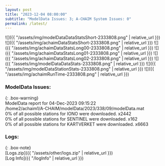 ```yaml
---
layout: post
title: "2023-12-04 08:00:00"
subtitle: "ModelData Issues: 3; A-CHAIM System Issues: 0"
permalink: /latest/
---
```


![]({{ "/assets/img/modelDataDataStatsShort-2333808.png" | relative_url }})
![]({{ "/assets/img/achaimDataStatsShort-2333808.png" | relative_url }})
![]({{ "/assets/img/achaimDataStatsLong00-2333808.png" | relative_url }})
![]({{ "/assets/img/achaimDataStatsLong01-2333808.png" | relative_url }})
![]({{ "/assets/img/achaimDataStatsLong02-2333808.png" | relative_url }})
![]({{ "/assets/img/modelDataDataStats-2333808.png" | relative_url }})
![]({{ "/assets/img/modelDataStationStats-2333808.png" | relative_url }})
![]({{ "/assets/img/achaimRunTime-2333808.png" | relative_url }})


### ModelData Issues:  
  
{: .box-warning}  
 ModelData report for 04-Dec-2023 09:15:22   
 /home2/achaim1/A-CHAIM/modelData/2023/338/09/modelData.mat   
 0% of all possible stations for IONO were downloaded. x2442   
 0% of all possible stations for SENTINEL were downloaded. x162   
 0% of all possible stations for KARTVERKET were downloaded. x6663   
  


### Logs:  
  
{: .box-note}  
[Logs.zip]({{ "/assets/other/logs.zip" | relative_url }})  
[Log Info]({{ "/logInfo" | relative_url }})  
